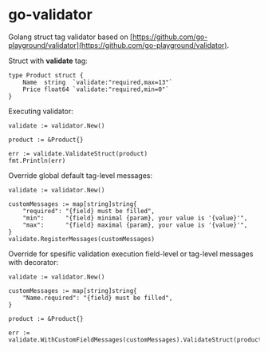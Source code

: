 # go-validator

Golang struct tag validator based on [https://github.com/go-playground/validator](https://github.com/go-playground/validator).

Struct with **validate** tag:
```
type Product struct {
	Name  string  `validate:"required,max=13"`
	Price float64 `validate:"required,min=0"`
}
```

Executing validator:
```
validate := validator.New()

product := &Product{}

err := validate.ValidateStruct(product)
fmt.Println(err)
```

Override global default tag-level messages:
```
validate := validator.New()

customMessages := map[string]string{
	"required": "{field} must be filled",
	"min":      "{field} minimal {param}, your value is '{value}'",
	"max":      "{field} maximal {param}, your value is '{value}'",
}
validate.RegisterMessages(customMessages)
```

Override for spesific validation execution field-level or tag-level messages with decorator:
```
validate := validator.New()

customMessages := map[string]string{
	"Name.required": "{field} must be filled",
}

product := &Product{}

err := validate.WithCustomFieldMessages(customMessages).ValidateStruct(product)
 ```
